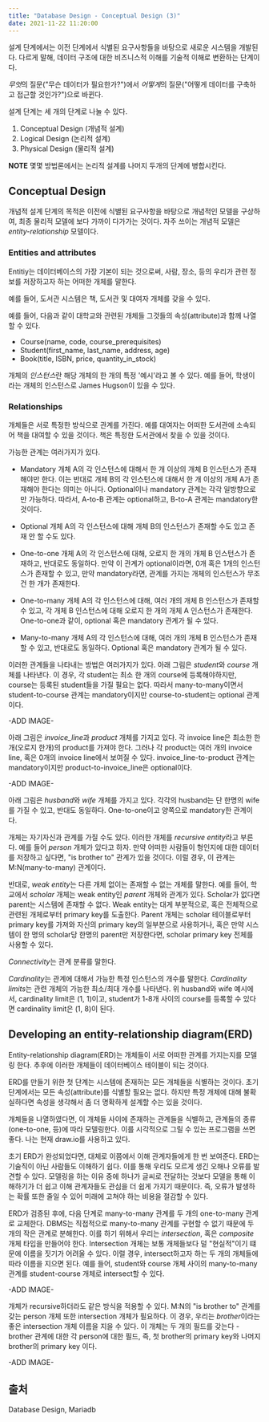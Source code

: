 ```yaml
---
title: "Database Design - Conceptual Design (3)"
date: 2021-11-22 11:20:00
---
```


설계 단계에서는 이전 단계에서 식별된 요구사항들을 바탕으로 새로운 시스템을 개발된다. 다르게 말해, 데이터 구조에 대한 비즈니스적 이해를 기술적 이해로 변환하는 단계이다.

*무엇*의 질문("무슨 데이터가 필요한가?")에서 *어떻게*의 질문("어떻게 데이터를 구축하고 접근할 것인가?")으로 바뀐다.

설계 단계는 세 개의 단계로 나눌 수 있다.
1. Conceptual Design (개념적 설계)
2. Logical Design (논리적 설계)
3. Physical Design (물리적 설계)

**NOTE** 몇몇 방법론에서는 논리적 설계를 나머지 두개의 단계에 병합시킨다.

## Conceptual Design
개념적 설계 단계의 목적은 이전에 식별된 요구사항을 바탕으로 개념적인 모델을 구상하여, 최종 물리적 모델에 보다 가까이 다가가는 것이다. 자주 쓰이는 개념적 모델은 *entity-relationship* 모델이다.

### Entities and attributes
Entitiy는 데이터베이스의 가장 기본이 되는 것으로써, 사람, 장소, 등의 우리가 관련 정보를 저장하고자 하는 어떠한 개체를 말한다.

예를 들어, 도서관 시스템은 책, 도서관 및 대여자 개체를 갖을 수 있다.

예를 들어, 다음과 같이 대학교와 관련된 개체들 그것들의 속성(attribute)과 함께 나열할 수 있다.
- Course(name, code, course_prerequisites)
- Student(first_name, last_name, address, age)
- Book(title, ISBN, price, quantity_in_stock)

개체의 *인스턴스*란 해당 개체의 한 개의 특정 '예시'라고 볼 수 있다. 예를 들어, 학생이라는 개체의 인스턴스로 James Hugson이 있을 수 있다.

### Relationships
개체들은 서로 특정한 방식으로 관계를 가진다. 예를 대여자는 어떠한 도서관에 소속되어 책을 대여할 수 있을 것이다. 책은 특정한 도서관에서 찾을 수 있을 것이다.

가능한 관계는 여러가지가 있다.

- Mandatory
개체 A의 각 인스턴스에 대해서 한 개 이상의 개체 B 인스턴스가 존재해야만 한다. 이는 반대로 개체 B의 각 인스턴스에 대해서 한 개 이상의 개체 A가 존재해야 한다는 의미는 아니다. Optional이나 mandatory 관계는 각각 일방향으로만 가능하다. 따라서, A-to-B 관계는 optional하고, B-to-A 관계는 mandatory한 것이다.

- Optional
개체 A의 각 인스턴스에 대해 개체 B의 인스턴스가 존재할 수도 있고 존재 안 할 수도 있다.

- One-to-one
개체 A의 각 인스턴스에 대해, 오로지 한 개의 개체 B 인스턴스가 존재하고, 반대로도 동일하다. 만약 이 관계가 optional이라면, 0개 혹은 1개의 인스턴스가 존재할 수 있고, 만약 mandatory라면, 관계를 가지는 개체의 인스턴스가 무조건 한 개가 존재한다.

- One-to-many
개체 A의 각 인스턴스에 대해, 여러 개의 개체 B 인스턴스가 존재할 수 있고, 각 개체 B 인스턴스에 대해 오로지 한 개의 개체 A 인스턴스가 존재한다. One-to-one과 같이, optional 혹은 mandatory 관계가 될 수 있다.

- Many-to-many
개체 A의 각 인스턴스에 대해, 여러 개의 개체 B 인스턴스가 존재할 수 있고, 반대로도 동일하다. Optional 혹은 mandatory 관계가 될 수 있다.

이러한 관계들을 나타내는 방법은 여러가지가 있다. 아래 그림은 *student*와 *course* 개체를 나타낸다. 이 경우, 각 student는 최소 한 개의 course에 등록해야하지만, course는 등록된 student들을 가질 필요는 없다. 따라서 many-to-many이면서 student-to-course 관계는 mandatory이지만 course-to-student는 optional 관계이다.

-ADD IMAGE-

아래 그림은 *invoice_line*과 *product* 개체를 가지고 있다. 각 invoice line은 최소한 한 개(오로지 한개)의 product를 가져야 한다. 그러나 각 product는 여러 개의 invoice line, 혹은 0개의 invoice line에서 보여질 수 있다. invoice_line-to-product 관계는 mandatory이지만 product-to-invoice_line은 optional이다.

-ADD IMAGE-

아래 그림은 *husband*와 *wife* 개체를 가지고 있다. 각각의 husband는 단 한명의 wife를 가질 수 있고, 반대도 동일하다. One-to-one이고 양쪽으로 mandatory한 관계이다.

개체는 자기자신과 관계를 가질 수도 있다. 이러한 개체를 *recursive entity*라고 부른다. 예를 들어 *person* 개체가 있다고 하자. 만약 어떠한 사람들이 형인지에 대한 데이터를 저장하고 싶다면, "is brother to" 관계가 있을 것이다. 이럴 경우, 이 관계는 M:N(many-to-many) 관계이다.

반대로, *weak entity*는 다른 개체 없이는 존재할 수 없는 개체를 말한다. 예를 들어, 학교에서 *scholar* 개체는 weak entity인 *parent* 개체와 관계가 있다. Scholar가 없다면 parent는 시스템에 존재할 수 없다. Weak entity는 대게 부분적으로, 혹은 전체적으로 관련된 개체로부터 primary key를 도출한다. Parent 개체는 scholar 테이블로부터 primary key를 가져와 자신의 primary key의 일부분으로 사용하거나, 혹은 만약 시스템이 한 명의 scholar당 한명의 parent만 저장한다면, scholar primary key 전체를 사용할 수 있다.

*Connectivity*는 관계 분류를 말한다.

*Cardinality*는 관계에 대해서 가능한 특정 인스턴스의 개수를 말한다. *Cardinality limits*는 관련 개체의 가능한 최소/최대 개수를 나타낸다. 위 husband와 wife 예시에서, cardinality limit은 (1, 1)이고, student가 1-8개 사이의 course를 등록할 수 있다면 cardinality limit은 (1, 8)이 된다.

## Developing an entity-relationship diagram(ERD)
Entity-relationship diagram(ERD)는 개체들이 서로 어떠한 관계를 가지는지를 모델링 한다. 추후에 이러한 개체들이 데이터베이스 테이블이 되는 것이다.

ERD를 만들기 위한 첫 단계는 시스템에 존재하는 모든 개체들을 식별하는 것이다. 초기 단계에서는 모든 속성(attribute)를 식별할 필요는 없다. 하지만 특정 개체에 대해 불확실하다면 속성을 생각해서 좀 더 명확하게 설계할 수는 있을 것이다.

개체들을 나열하였다면, 이 개체들 사이에 존재하는 관계들을 식별하고, 관계들의 종류(one-to-one, 등)에 따라 모델링한다. 이를 시각적으로 그릴 수 있는 프로그램을 쓰면 좋다. 나는 현재 draw.io를 사용하고 있다.

초기 ERD가 완성되었다면, 대체로 이쯤에서 이해 관계자들에게 한 번 보여준다. ERD는 기술직이 아닌 사람들도 이해하기 쉽다. 이를 통해 우리도 모르게 생긴 오해나 오류를 발견할 수 있다. 모델링을 하는 이유 중에 하나가 글씨로 전달하는 것보다 모델을 통해 이해하기가 더 쉽고 이해 관계자들도 관심을 더 쉽게 가지기 때문이다. 즉, 오류가 발생하는 확률 또한 줄일 수 있어 미래에 고쳐야 하는 비용을 절감할 수 있다.

ERD가 검증된 후에, 다음 단계로 many-to-many 관계를 두 개의 one-to-many 관계로 교체한다. DBMS는 직접적으로 many-to-many 관계를 구현할 수 없기 때문에 두 개의 작은 관계로 분해한다. 이를 하기 위해서 우리는 *intersection*, 혹은 *composite* 개체 타입을 만들어야 한다. Intersection 개체는 보통 개체들보다 덜 "현실적"이기 떄문에 이름을 짓기가 어려울 수 있다. 이럴 경우, intersect하고자 하는 두 개의 개체들에 따라 이름을 지으면 된다. 예를 들어, student와 course 개체 사이의 many-to-many 관계를 student-course 개체로 intersect할 수 있다.

-ADD IMAGE-

개체가 recursive하더라도 같은 방식을 적용할 수 있다. M:N의 "is brother to" 관계를 갖는 person 개체 또한 intersection 개체가 필요하다. 이 경우, 우리는 *brother*이라는 좋은 intersection 개체 이름을 지을 수 있다. 이 개체는 두 개의 필드를 갖는다 - brother 관계에 대한 각 person에 대한 필드, 즉, 첫 brother의 primary key와 나머지 brother의 primary key 이다.

-ADD IMAGE-

## 출처
Database Design, Mariadb